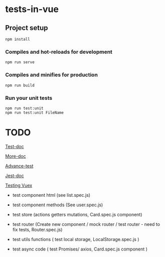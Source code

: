 # tests-in-vue

## Project setup

```
npm install
```

### Compiles and hot-reloads for development

```
npm run serve
```

### Compiles and minifies for production

```
npm run build
```

### Run your unit tests

```
npm run test:unit
npm run test:unit FileName
```

# TODO

[Test-doc](https://vue-test-utils.vuejs.org/api/wrapper/#classes-classname)

[More-doc](https://lmiller1990.github.io/vue-testing-handbook/rendering-a-component.html#two-ways-to-render)

[Advance-test](https://medium.com/3yourmind/testing-vue-components-a-cheat-sheet-299b3b8be88d)

[Jest-doc](https://jestjs.io/docs/en/using-matchers)

[Testing Vuex](https://vuex.vuejs.org/guide/testing.html)

- test component html (see list.spec.js)

- test component methods (See user.spec.js)

- test store (actions getters mutations, Card.spec.js component)

- test router (Create new component / mock router / test router - need to fix tests, Router.spec.js)

- test utils functions ( test local storage, LocalStorage.spec.js )

- test async code ( test Promises/ axios, Card.spec.js component )
